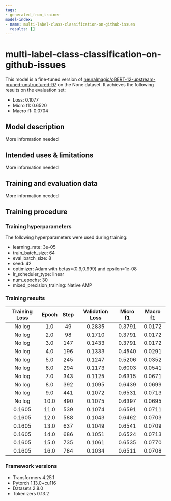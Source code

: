 ```yaml
---
tags:
- generated_from_trainer
model-index:
- name: multi-label-class-classification-on-github-issues
  results: []
---
```


<!-- This model card has been generated automatically according to the information the Trainer had access to. You
should probably proofread and complete it, then remove this comment. -->

# multi-label-class-classification-on-github-issues

This model is a fine-tuned version of [neuralmagic/oBERT-12-upstream-pruned-unstructured-97](https://huggingface.co/neuralmagic/oBERT-12-upstream-pruned-unstructured-97) on the None dataset.
It achieves the following results on the evaluation set:
- Loss: 0.1077
- Micro f1: 0.6520
- Macro f1: 0.0704

## Model description

More information needed

## Intended uses & limitations

More information needed

## Training and evaluation data

More information needed

## Training procedure

### Training hyperparameters

The following hyperparameters were used during training:
- learning_rate: 3e-05
- train_batch_size: 64
- eval_batch_size: 8
- seed: 42
- optimizer: Adam with betas=(0.9,0.999) and epsilon=1e-08
- lr_scheduler_type: linear
- num_epochs: 30
- mixed_precision_training: Native AMP

### Training results

| Training Loss | Epoch | Step | Validation Loss | Micro f1 | Macro f1 |
|:-------------:|:-----:|:----:|:---------------:|:--------:|:--------:|
| No log        | 1.0   | 49   | 0.2835          | 0.3791   | 0.0172   |
| No log        | 2.0   | 98   | 0.1710          | 0.3791   | 0.0172   |
| No log        | 3.0   | 147  | 0.1433          | 0.3791   | 0.0172   |
| No log        | 4.0   | 196  | 0.1333          | 0.4540   | 0.0291   |
| No log        | 5.0   | 245  | 0.1247          | 0.5206   | 0.0352   |
| No log        | 6.0   | 294  | 0.1173          | 0.6003   | 0.0541   |
| No log        | 7.0   | 343  | 0.1125          | 0.6315   | 0.0671   |
| No log        | 8.0   | 392  | 0.1095          | 0.6439   | 0.0699   |
| No log        | 9.0   | 441  | 0.1072          | 0.6531   | 0.0713   |
| No log        | 10.0  | 490  | 0.1075          | 0.6397   | 0.0695   |
| 0.1605        | 11.0  | 539  | 0.1074          | 0.6591   | 0.0711   |
| 0.1605        | 12.0  | 588  | 0.1043          | 0.6462   | 0.0703   |
| 0.1605        | 13.0  | 637  | 0.1049          | 0.6541   | 0.0709   |
| 0.1605        | 14.0  | 686  | 0.1051          | 0.6524   | 0.0713   |
| 0.1605        | 15.0  | 735  | 0.1061          | 0.6535   | 0.0770   |
| 0.1605        | 16.0  | 784  | 0.1034          | 0.6511   | 0.0708   |


### Framework versions

- Transformers 4.25.1
- Pytorch 1.13.0+cu116
- Datasets 2.8.0
- Tokenizers 0.13.2
